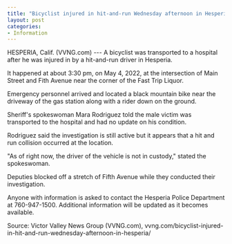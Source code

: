 ```yaml
---
title: "Bicyclist injured in hit-and-run Wednesday afternoon in Hesperia"
layout: post
categories:
- Information
---
```


HESPERIA, Calif. (VVNG.com) --- A bicyclist was transported to a hospital after he was injured in by a hit-and-run driver in Hesperia.

It happened at about 3:30 pm, on May 4, 2022, at the intersection of Main Street and Fith Avenue near the corner of the Fast Trip Liquor.

Emergency personnel arrived and located a black mountain bike near the driveway of the gas station along with a rider down on the ground.

Sheriff's spokeswoman Mara Rodriguez told the male victim was transported to the hospital and had no update on his condition.

Rodriguez said the investigation is still active but it appears that a hit and run collision occurred at the location.

"As of right now, the driver of the vehicle is not in custody," stated the spokeswoman.

Deputies blocked off a stretch of Fifth Avenue while they conducted their investigation.

Anyone with information is asked to contact the Hesperia Police Department at 760-947-1500. Additional information will be updated as it becomes available.

Source: Victor Valley News Group (VVNG.com), vvng.com/bicyclist-injured-in-hit-and-run-wednesday-afternoon-in-hesperia/
